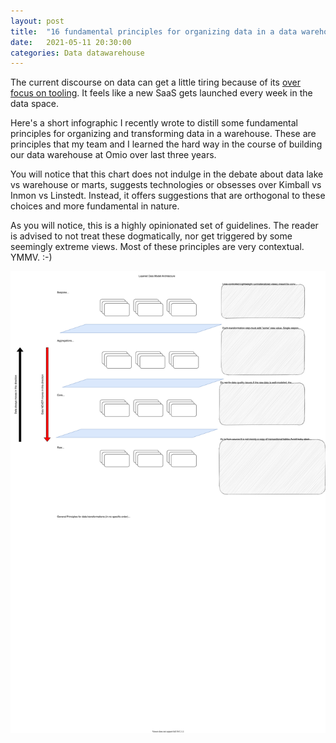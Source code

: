 ```yaml
---
layout: post
title:  "16 fundamental principles for organizing data in a data warehouse"
date:   2021-05-11 20:30:00
categories: Data datawarehouse 
---
```


The current discourse on data can get a little tiring because of its [over focus on tooling](https://twitter.com/rahulj51/status/1254447785170042882). It feels like a new SaaS gets launched every week in the data space.

Here's a short infographic I recently wrote to distill some fundamental principles for organizing and transforming data in a warehouse. These are principles that my team and I learned the hard way in the course of building our data warehouse at Omio over last three years.

You will notice that this chart does not indulge in the debate about data lake vs warehouse or marts, suggests technologies or obsesses over Kimball vs Inmon vs Linstedt. Instead, it offers suggestions that are orthogonal to these choices and more fundamental in nature. 

As you will notice, this is a highly opinionated set of guidelines. The reader is advised to not treat these dogmatically, nor get triggered by some seemingly extreme views. Most of these principles are very contextual. YMMV. :-)

![/assets/data-modeling/data-model-architecture.svg](/assets/data-modeling/data-model-architecture.svg)   

